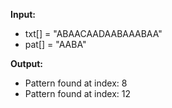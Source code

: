 **Input:**  
- txt[] =  "ABAACAADAABAAABAA"
- pat[] =  "AABA"


**Output:**  
- Pattern found at index: 8
- Pattern found at index: 12
